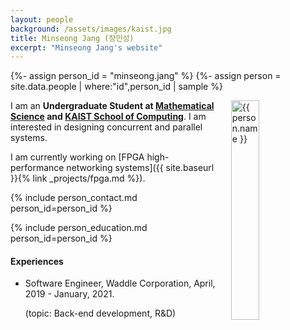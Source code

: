 ```yaml
---
layout: people
background: /assets/images/kaist.jpg
title: Minseong Jang (장민성)
excerpt: "Minseong Jang's website"
---
```


{%- assign person_id = "minseong.jang" %}
{%- assign person = site.data.people | where:"id",person_id | sample %}

<img align="right" style="width: 30%; padding-left: 3%;" src="{{ site.baseurl }}/assets/images/people/minseong.jang.jpeg" alt="{{ person.name }}">

I am an **Undergraduate Student at [Mathematical Science](https://mathsci.kaist.ac.kr) and [KAIST School of Computing](https://cs.kaist.ac.kr)**.
I am interested in designing concurrent and parallel systems.

I am currently working on [FPGA high-performance networking systems]({{ site.baseurl }}{% link _projects/fpga.md %}).

{% include person_contact.md person_id=person_id %}

{% include person_education.md person_id=person_id %}

#### Experiences

- Software Engineer, Waddle Corporation, April, 2019 - January, 2021.
  
  (topic: Back-end development, R&D)
